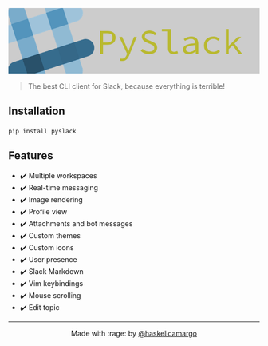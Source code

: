 <p align="center">
  <img alt="PySlack" src="./logo.png" />
</p>

> The best CLI client for Slack, because everything is terrible!

## Installation

`pip install pyslack`

## Features

- :heavy_check_mark: Multiple workspaces
- :heavy_check_mark: Real-time messaging
- :heavy_check_mark: Image rendering
- :heavy_check_mark: Profile view
- :heavy_check_mark: Attachments and bot messages
- :heavy_check_mark: Custom themes
- :heavy_check_mark: Custom icons
- :heavy_check_mark: User presence
- :heavy_check_mark: Slack Markdown
- :heavy_check_mark: Vim keybindings
- :heavy_check_mark: Mouse scrolling
- :heavy_check_mark: Edit topic

--------
<p align="center">Made with :rage: by <a href="https://github.com/haskellcamargo">@haskellcamargo</a></p>
